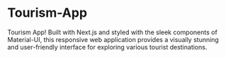 # Tourism-App
Tourism App! Built with Next.js and styled with the sleek components of Material-UI, this responsive web application provides a visually stunning and user-friendly interface for exploring various tourist destinations. 
